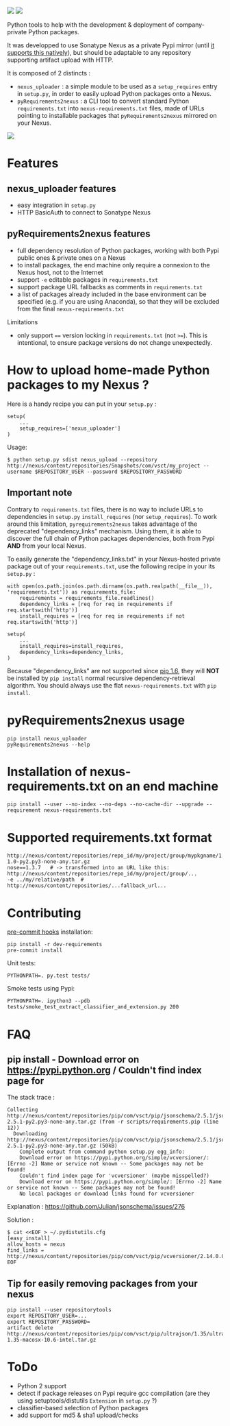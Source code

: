 [![](https://img.shields.io/voyages-sncf-technologies/v/nexus_uploader.svg?style=flat)](https://pypi.python.org/pypi/nexus_uploader)
[![](https://img.shields.io/voyages-sncf-technologies/l/nexus_uploader.svg?style=flat)](https://pypi.python.org/pypi/nexus_uploader)

Python tools to help with the development & deployment of company-private Python packages.

It was developped to use Sonatype Nexus as a private Pypi mirror (until [it supports this natively](https://issues.sonatype.org/browse/NEXUS-6037)),
but should be adaptable to any repository supporting artifact upload with HTTP.

It is composed of 2 distincts :

- `nexus_uploader` : a simple module to be used as a `setup_requires` entry in `setup.py`, in order to easily upload Python packages onto a Nexus.
- `pyRequirements2nexus` : a CLI tool to convert standard Python `requirements.txt` into `nexus-requirements.txt` files,
made of URLs pointing to installable packages that `pyRequirements2nexus` mirrored on your Nexus.

![](https://raw.githubusercontent.com/voyages-sncf-technologies/nexus_uploader/master/docs/PythonPackaging.png)

# Features

## nexus_uploader features

- easy integration in `setup.py`
- HTTP BasicAuth to connect to Sonatype Nexus

## pyRequirements2nexus features

- full dependency resolution of Python packages, working with both Pypi public ones & private ones on a Nexus
- to install packages, the end machine only require a connexion to the Nexus host, not to the Internet
- support `-e` editable packages in `requirements.txt`
- support package URL fallbacks as comments in `requirements.txt`
- a list of packages already included in the base environment can be specified (e.g. if you are using Anaconda), so that they will be excluded from the final `nexus-requirements.txt`

Limitations

- only support `==` version locking in `requirements.txt` (not `>=`).
This is intentional, to ensure package versions do not change unexpectedly.


# How to upload home-made Python packages to my Nexus ?

Here is a handy recipe you can put in your `setup.py` :

```
setup(
    ...
    setup_requires=['nexus_uploader']
)
```

Usage:
```
$ python setup.py sdist nexus_upload --repository http://nexus/content/repositories/Snapshots/com/vsct/my_project --username $REPOSITORY_USER --password $REPOSITORY_PASSWORD
```


## Important note

Contrary to `requirements.txt` files, there is no way to include URLs to dependencies in `setup.py` `install_requires` (nor `setup_requires`).
To work around this limitation, `pyrequirements2nexus` takes advantage of the deprecated "dependency_links" mechanism.
Using them, it is able to discover the full chain of Python packages dependencies, both from Pypi **AND** from your local Nexus.

To easily generate the "dependency_links.txt" in your Nexus-hosted private package out of your `requirements.txt`, use the following recipe in your its `setup.py` :
```
with open(os.path.join(os.path.dirname(os.path.realpath(__file__)), 'requirements.txt')) as requirements_file:
    requirements = requirements_file.readlines()
    dependency_links = [req for req in requirements if req.startswith('http')]
    install_requires = [req for req in requirements if not req.startswith('http')]

setup(
    ...
    install_requires=install_requires,
    dependency_links=dependency_links,
)
```

Because "dependency_links" are not supported since [pip 1.6](https://github.com/pypa/pip/pull/1519/commits/95ac4c16f544dcc4282d2a4245aba0384f7e629a),
they will **NOT** be installed by `pip install` normal recursive dependency-retrieval algorithm.
You should always use the flat `nexus-requirements.txt` with `pip install`.


# pyRequirements2nexus usage

    pip install nexus_uploader
    pyRequirements2nexus --help


# Installation of nexus-requirements.txt on an end machine

    pip install --user --no-index --no-deps --no-cache-dir --upgrade --requirement nexus-requirements.txt


# Supported requirements.txt format

    http://nexus/content/repositories/repo_id/my/project/group/mypkgname/1.0/mypkgname-1.0-py2.py3-none-any.tar.gz
    nose==1.3.7   # -> transformed into an URL like this: http://nexus/content/repositories/repo_id/my/project/group/...
    -e ../my/relative/path  # http://nexus/content/repositories/...fallback_url...


# Contributing

[pre-commit hooks](http://pre-commit.com) installation:
```
pip install -r dev-requirements
pre-commit install
```

Unit tests:
```
PYTHONPATH=. py.test tests/
```

Smoke tests using Pypi:
```
PYTHONPATH=. ipython3 --pdb tests/smoke_test_extract_classifier_and_extension.py 200
```


# FAQ

## pip install - Download error on https://pypi.python.org / Couldn't find index page for

The stack trace :
```
Collecting http://nexus/content/repositories/pip/com/vsct/pip/jsonschema/2.5.1/jsonschema-2.5.1-py2.py3-none-any.tar.gz (from -r scripts/requirements.pip (line 12))
  Downloading http://nexus/content/repositories/pip/com/vsct/pip/jsonschema/2.5.1/jsonschema-2.5.1-py2.py3-none-any.tar.gz (50kB)
    Complete output from command python setup.py egg_info:
    Download error on https://pypi.python.org/simple/vcversioner/: [Errno -2] Name or service not known -- Some packages may not be found!
    Couldn't find index page for 'vcversioner' (maybe misspelled?)
    Download error on https://pypi.python.org/simple/: [Errno -2] Name or service not known -- Some packages may not be found!
    No local packages or download links found for vcversioner
```

Explanation : https://github.com/Julian/jsonschema/issues/276

Solution :
```
$ cat <<EOF > ~/.pydistutils.cfg
[easy_install]
allow_hosts = nexus
find_links = http://nexus/content/repositories/pip/com/vsct/pip/vcversioner/2.14.0.0/
EOF
```


## Tip for easily removing packages from your nexus

    pip install --user repositorytools
    export REPOSITORY_USER=...
    export REPOSITORY_PASSWORD=
    artifact delete http://nexus/content/repositories/pip/com/vsct/pip/ultrajson/1.35/ultrajson-1.35-macosx-10.6-intel.tar.gz


# ToDo

- Python 2 support
- detect if package releases on Pypi require gcc compilation (are they using setuptools/distutils `Extension` in `setup.py` ?)
- classifier-based selection of Python packages
- add support for md5 & sha1 upload/checks
